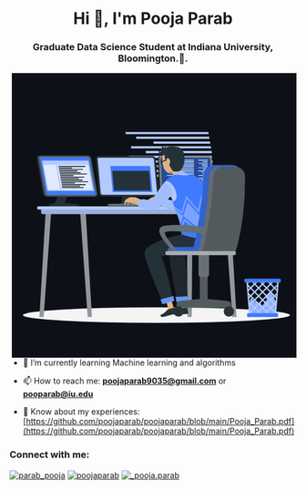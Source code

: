<h1 align="center">Hi 👋, I'm Pooja Parab</h1>
<h3 align="center">Graduate Data Science Student at Indiana University, Bloomington.🌟.</h3>



<p><img align="right" src="https://github.com/poojaparab/poojaparab/blob/main/animation_500_kxa883sd.gif" alt="pooja parab" /></p>


- 🌱 I’m currently learning Machine learning and algorithms

- 📫 How to reach me: **poojaparab9035@gmail.com** or **pooparab@iu.edu**

- 📄 Know about my experiences: [https://github.com/poojaparab/poojaparab/blob/main/Pooja_Parab.pdf](https://github.com/poojaparab/poojaparab/blob/main/Pooja_Parab.pdf)


<h3 align="left">Connect with me:</h3>
<p align="left">
<a href="https://linkedin.com/in/parab_pooja" target="blank"><img align="center" src="https://raw.githubusercontent.com/rahuldkjain/github-profile-readme-generator/master/src/images/icons/Social/linked-in-alt.svg" alt="parab_pooja" height="30" width="40" /></a>
<a href="https://www.leetcode.com/poojaparab" target="blank"><img align="center" src="https://raw.githubusercontent.com/rahuldkjain/github-profile-readme-generator/master/src/images/icons/Social/leet-code.svg" alt="poojaparab" height="30" width="40" /></a>
<a href="https://instagram.com/_pooja.parab" target="blank"><img align="center" src="https://raw.githubusercontent.com/rahuldkjain/github-profile-readme-generator/master/src/images/icons/Social/instagram.svg" alt="_pooja.parab" height="30" width="40" /></a>
</p>

